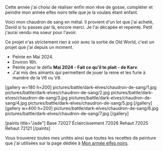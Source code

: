 
Cette année j'ai choisi de réaliser enfin mon rêve de gosse, compléter et peindre mon armée elfes noirs telle que je la voulais étant enfant.

Voici mon chaudron de sang en métal.
Il provient d'un lot que j'ai acheté, David si tu passes par là, encore merci.
Je l'ai décapée et repeinte.
Petit j'aurai vendu ma soeur pour l'avoir.

Ce projet n'as strictement rien à voir avec la sortie de Old World, c'est un projet que j'ai depuis un moment.

* Peinte en Mai 2024.
* Environ 16h.
* Peinte pour le défis __Mai 2024 - Fait ce qu'il te plait - de Karv__.
* J'ai mis des aimants qui permettent de jouer la reine et les furie à manière de la V6 ou V8.

[gallery w=180 h=200]
pictures/battle/dark-elves/chaudron-de-sang/1.jpg
pictures/battle/dark-elves/chaudron-de-sang/2.jpg
pictures/battle/dark-elves/chaudron-de-sang/3.jpg
pictures/battle/dark-elves/chaudron-de-sang/4.jpg
pictures/battle/dark-elves/chaudron-de-sang/5.jpg
[/gallery]
[gallery w=400 h=200]
pictures/battle/dark-elves/chaudron-de-sang/6.jpg
pictures/battle/dark-elves/chaudron-de-sang/7.jpg
[/gallery]

[paints title="Jade"]
Base	72027
Éclaircissement	72026
Rehaut	72025
Rehaut	72121
[/paints]

Vous trouverez toutes mes unités ainsi que toutes les recettes de peinture que j'ai utilisées
sur la page dédiée à [Mon armée elfes noirs](2024/armee-elfes-noirs.html).

